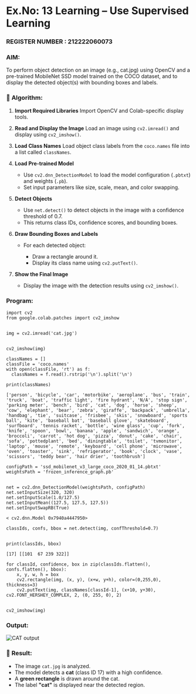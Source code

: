 # Ex.No: 13 Learning – Use Supervised Learning  
                                                                            
### REGISTER NUMBER : 212222060073

### AIM: 
To perform object detection on an image (e.g., cat.jpg) using OpenCV and a pre-trained MobileNet SSD model trained on the 
COCO dataset, and to display the detected object(s) with bounding boxes and labels.

### 🧠 **Algorithm:**

1. **Import Required Libraries**
   Import OpenCV and Colab-specific display tools.

2. **Read and Display the Image**
   Load an image using `cv2.imread()` and display using `cv2_imshow()`.

3. **Load Class Names** 
   Load object class labels from the `coco.names` file into a list called `classNames`.

4. **Load Pre-trained Model**

   * Use `cv2.dnn_DetectionModel` to load the model configuration (`.pbtxt`) and weights (`.pb`).
   * Set input parameters like size, scale, mean, and color swapping.

5. **Detect Objects**

   * Use `net.detect()` to detect objects in the image with a confidence threshold of 0.7.
   * This returns class IDs, confidence scores, and bounding boxes.

6. **Draw Bounding Boxes and Labels**

   * For each detected object:

     * Draw a rectangle around it.
     * Display its class name using `cv2.putText()`.

7. **Show the Final Image**

   * Display the image with the detection results using `cv2_imshow()`.

### Program:
~~~
import cv2
from google.colab.patches import cv2_imshow
     

img = cv2.imread('cat.jpg')
     

cv2_imshow(img)

classNames = []
classFile = 'coco.names'
with open(classFile, 'rt') as f:
  classNames = f.read().rstrip('\n').split('\n') 

print(classNames)
     
['person', 'bicycle', 'car', 'motorbike', 'aeroplane', 'bus', 'train', 'truck', 'boat', 'traffic light', 'fire hydrant', 'N/A', 'stop sign', 'parking meter', 'bench', 'bird', 'cat', 'dog', 'horse', 'sheep', 'cow', 'elephant', 'bear', 'zebra', 'giraffe', 'backpack', 'umbrella', 'handbag', 'tie', 'suitcase', 'frisbee', 'skis', 'snowboard', 'sports ball', 'kite', 'baseball bat', 'baseball glove', 'skateboard', 'surfboard', 'tennis racket', 'bottle', 'wine glass', 'cup', 'fork', 'knife', 'spoon', 'bowl', 'banana', 'apple', 'sandwich', 'orange', 'broccoli', 'carrot', 'hot dog', 'pizza', 'donut', 'cake', 'chair', 'sofa', 'pottedplant', 'bed', 'diningtable', 'toilet', 'tvmonitor', 'laptop', 'mouse', 'remote', 'keyboard', 'cell phone', 'microwave', 'oven', 'toaster', 'sink', 'refrigerator', 'book', 'clock', 'vase', 'scissors', 'teddy bear', 'hair drier', 'toothbrush']

configPath = 'ssd_mobilenet_v3_large_coco_2020_01_14.pbtxt'
weightsPath = 'frozen_inference_graph.pb'
     

net = cv2.dnn_DetectionModel(weightsPath, configPath)
net.setInputSize(320, 320)
net.setInputScale(1.0/127.5)
net.setInputMean((127.5, 127.5, 127.5))
net.setInputSwapRB(True)
     
< cv2.dnn.Model 0x7940a4447950>

classIds, confs, bbox = net.detect(img, confThreshold=0.7)
     

print(classIds, bbox)
     
[17] [[101  67 239 322]]

for classId, confidence, box in zip(classIds.flatten(), confs.flatten(), bbox):
    x, y, w, h = box
    cv2.rectangle(img, (x, y), (x+w, y+h), color=(0,255,0), thickness=3)
    cv2.putText(img, classNames[classId-1], (x+10, y+30), cv2.FONT_HERSHEY_COMPLEX, 2, (0, 255, 0), 2)
     

cv2_imshow(img)
~~~


### Output:
![CAT output](https://github.com/user-attachments/assets/dc974a7b-b57f-4fdd-8f54-9fd2aa549500)

### 📸 **Result:**

* The image `cat.jpg` is analyzed.
* The model detects a **cat** (class ID 17) with a high confidence.
* A **green rectangle** is drawn around the cat.
* The label **"cat"** is displayed near the detected region.
